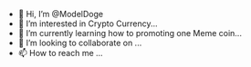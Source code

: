 - 👋 Hi, I’m @ModelDoge
- 👀 I’m interested in Crypto Currency...
- 🌱 I’m currently learning how to promoting one Meme coin...
- 💞️ I’m looking to collaborate on ...
- 📫 How to reach me ...

<!---
ModelDoge2022/ModelDoge2022 is a ✨ special ✨ repository because its `README.md` (this file) appears on your GitHub profile.
You can click the Preview link to take a look at your changes.
--->

